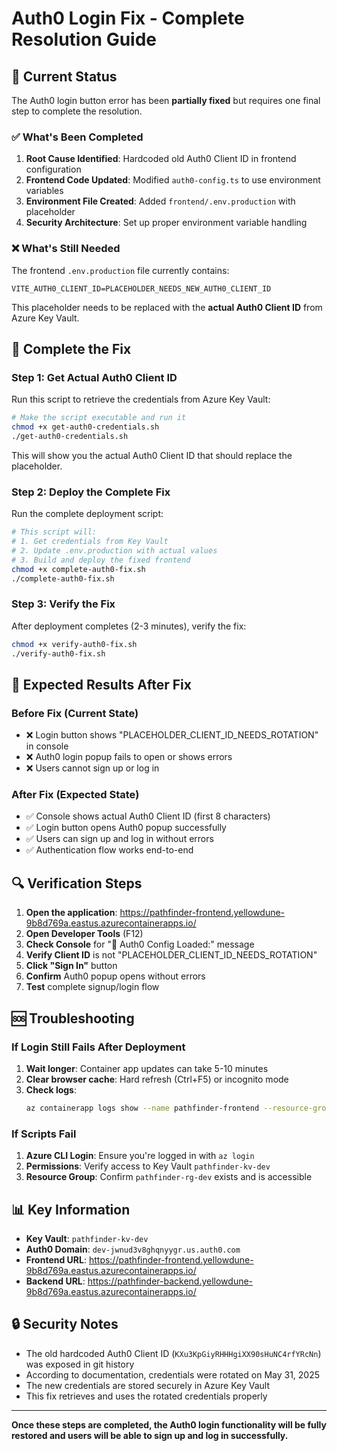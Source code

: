 # Auth0 Login Fix - Complete Resolution Guide

## 🚨 Current Status
The Auth0 login button error has been **partially fixed** but requires one final step to complete the resolution.

### ✅ What's Been Completed
1. **Root Cause Identified**: Hardcoded old Auth0 Client ID in frontend configuration
2. **Frontend Code Updated**: Modified `auth0-config.ts` to use environment variables
3. **Environment File Created**: Added `frontend/.env.production` with placeholder
4. **Security Architecture**: Set up proper environment variable handling

### ❌ What's Still Needed
The frontend `.env.production` file currently contains:
```env
VITE_AUTH0_CLIENT_ID=PLACEHOLDER_NEEDS_NEW_AUTH0_CLIENT_ID
```

This placeholder needs to be replaced with the **actual Auth0 Client ID** from Azure Key Vault.

## 🔧 Complete the Fix

### Step 1: Get Actual Auth0 Client ID
Run this script to retrieve the credentials from Azure Key Vault:

```bash
# Make the script executable and run it
chmod +x get-auth0-credentials.sh
./get-auth0-credentials.sh
```

This will show you the actual Auth0 Client ID that should replace the placeholder.

### Step 2: Deploy the Complete Fix
Run the complete deployment script:

```bash
# This script will:
# 1. Get credentials from Key Vault
# 2. Update .env.production with actual values
# 3. Build and deploy the fixed frontend
chmod +x complete-auth0-fix.sh
./complete-auth0-fix.sh
```

### Step 3: Verify the Fix
After deployment completes (2-3 minutes), verify the fix:

```bash
chmod +x verify-auth0-fix.sh
./verify-auth0-fix.sh
```

## 🎯 Expected Results After Fix

### Before Fix (Current State)
- ❌ Login button shows "PLACEHOLDER_CLIENT_ID_NEEDS_ROTATION" in console
- ❌ Auth0 login popup fails to open or shows errors
- ❌ Users cannot sign up or log in

### After Fix (Expected State)
- ✅ Console shows actual Auth0 Client ID (first 8 characters)
- ✅ Login button opens Auth0 popup successfully
- ✅ Users can sign up and log in without errors
- ✅ Authentication flow works end-to-end

## 🔍 Verification Steps

1. **Open the application**: https://pathfinder-frontend.yellowdune-9b8d769a.eastus.azurecontainerapps.io/
2. **Open Developer Tools** (F12)
3. **Check Console** for "🔧 Auth0 Config Loaded:" message
4. **Verify Client ID** is not "PLACEHOLDER_CLIENT_ID_NEEDS_ROTATION"
5. **Click "Sign In"** button
6. **Confirm** Auth0 popup opens without errors
7. **Test** complete signup/login flow

## 🆘 Troubleshooting

### If Login Still Fails After Deployment
1. **Wait longer**: Container app updates can take 5-10 minutes
2. **Clear browser cache**: Hard refresh (Ctrl+F5) or incognito mode
3. **Check logs**: 
   ```bash
   az containerapp logs show --name pathfinder-frontend --resource-group pathfinder-rg-dev
   ```

### If Scripts Fail
1. **Azure CLI Login**: Ensure you're logged in with `az login`
2. **Permissions**: Verify access to Key Vault `pathfinder-kv-dev`
3. **Resource Group**: Confirm `pathfinder-rg-dev` exists and is accessible

## 📊 Key Information

- **Key Vault**: `pathfinder-kv-dev`
- **Auth0 Domain**: `dev-jwnud3v8ghqnyygr.us.auth0.com`
- **Frontend URL**: https://pathfinder-frontend.yellowdune-9b8d769a.eastus.azurecontainerapps.io/
- **Backend URL**: https://pathfinder-backend.yellowdune-9b8d769a.eastus.azurecontainerapps.io/

## 🔒 Security Notes

- The old hardcoded Auth0 Client ID (`KXu3KpGiyRHHHgiXX90sHuNC4rfYRcNn`) was exposed in git history
- According to documentation, credentials were rotated on May 31, 2025
- The new credentials are stored securely in Azure Key Vault
- This fix retrieves and uses the rotated credentials properly

---

**Once these steps are completed, the Auth0 login functionality will be fully restored and users will be able to sign up and log in successfully.**

